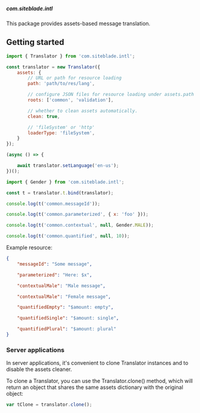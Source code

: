 ##### com.siteblade.intl

This package provides assets-based message translation.

## Getting started

```javascript
import { Translator } from 'com.siteblade.intl';

const translator = new Translator({
    assets: {
        // URL or path for resource loading
        path: 'path/to/res/lang',

        // configure JSON files for resource loading under assets.path option
        roots: ['common', 'validation'],

        // whether to clean assets automatically.
        clean: true,

        // 'fileSystem' or 'http'
        loaderType: 'fileSystem',
    }
});

(async () => {

    await translator.setLanguage('en-us');
})();

import { Gender } from 'com.siteblade.intl';

const t = translator.t.bind(translator);

console.log(t('common.messageId'));

console.log(t('common.parameterized', { x: 'foo' }));

console.log(t('common.contextual', null, Gender.MALE));

console.log(t('common.quantified', null, 10));
```

Example resource:

```json
{
    "messageId": "Some message",

    "parameterized": "Here: $x",

    "contextualMale": "Male message",

    "contextualMale": "Female message",

    "quantifiedEmpty": "$amount: empty",

    "quantifiedSingle": "$amount: single",

    "quantifiedPlural": "$amount: plural"
}
```

### Server applications

In server applications, it's convenient to clone Translator instances and to disable the assets cleaner.

To clone a Translator, you can use the Translator.clone() method, which will return an object that shares the same assets dictionary with the original object:

```javascript
var tClone = translator.clone();
```